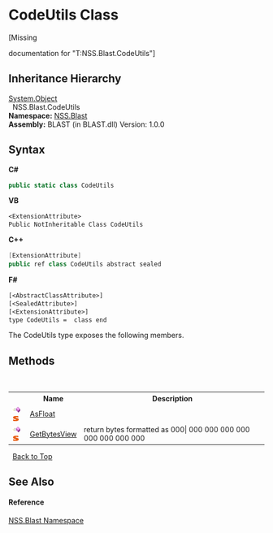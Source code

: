 # CodeUtils Class
 

\[Missing <summary> documentation for "T:NSS.Blast.CodeUtils"\]


## Inheritance Hierarchy
<a href="https://docs.microsoft.com/dotnet/api/system.object" target="_blank" rel="noopener noreferrer">System.Object</a><br />&nbsp;&nbsp;NSS.Blast.CodeUtils<br />
**Namespace:**&nbsp;<a href="88b55311-4a89-0894-e27a-e157e443c7f7">NSS.Blast</a><br />**Assembly:**&nbsp;BLAST (in BLAST.dll) Version: 1.0.0

## Syntax

**C#**<br />
``` C#
public static class CodeUtils
```

**VB**<br />
``` VB
<ExtensionAttribute>
Public NotInheritable Class CodeUtils
```

**C++**<br />
``` C++
[ExtensionAttribute]
public ref class CodeUtils abstract sealed
```

**F#**<br />
``` F#
[<AbstractClassAttribute>]
[<SealedAttribute>]
[<ExtensionAttribute>]
type CodeUtils =  class end
```

The CodeUtils type exposes the following members.


## Methods
&nbsp;<table><tr><th></th><th>Name</th><th>Description</th></tr><tr><td>![Public method](media/pubmethod.gif "Public method")![Static member](media/static.gif "Static member")</td><td><a href="1b9e8405-cf69-eeb3-0cad-990acb9854cb">AsFloat</a></td><td /></tr><tr><td>![Public method](media/pubmethod.gif "Public method")![Static member](media/static.gif "Static member")</td><td><a href="37a084c0-55ac-7779-8036-ab22b0d9031e">GetBytesView</a></td><td>
return bytes formatted as 000| 000 000 000 000 000 000 000 000</td></tr></table>&nbsp;
<a href="#codeutils-class">Back to Top</a>

## See Also


#### Reference
<a href="88b55311-4a89-0894-e27a-e157e443c7f7">NSS.Blast Namespace</a><br />